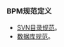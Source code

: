 ### BPM规范定义

- [SVN目录规范](https://raw.githubusercontent.com/freemanlingli/BPM/master/doc/tom.md )。
- [数据库规范](https://raw.githubusercontent.com/freemanlingli/BPM/master/doc/database.md )。



